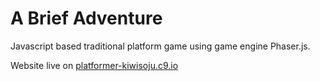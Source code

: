 # A Brief Adventure
Javascript based traditional platform game using game engine Phaser.js.

Website live on [platformer-kiwisoju.c9.io](https://platformer-kiwisoju.c9.io)

